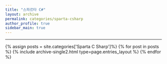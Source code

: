 ```yaml
---
title: "스파르타 C#"
layout: archive
permalink: categories/sparta-csharp
author_profile: true
sidebar_main: true
---
```


***
<!-- 공백포함 -> site.categories.['a b c'] -->

{% assign posts = site.categories['Sparta C Sharp']%}
{% for post in posts %} {% include archive-single2.html type=page.entries_layout %} {% endfor %}



